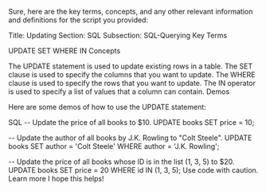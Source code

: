 Sure, here are the key terms, concepts, and any other relevant information and definitions for the script you provided:

Title: Updating
Section: SQL
Subsection: SQL-Querying
Key Terms

UPDATE
SET
WHERE
IN
Concepts

The UPDATE statement is used to update existing rows in a table.
The SET clause is used to specify the columns that you want to update.
The WHERE clause is used to specify the rows that you want to update.
The IN operator is used to specify a list of values that a column can contain.
Demos

Here are some demos of how to use the UPDATE statement:

SQL
-- Update the price of all books to $10.
UPDATE books
SET price = 10;

-- Update the author of all books by J.K. Rowling to "Colt Steele".
UPDATE books
SET author = 'Colt Steele'
WHERE author = 'J.K. Rowling';

-- Update the price of all books whose ID is in the list (1, 3, 5) to $20.
UPDATE books
SET price = 20
WHERE id IN (1, 3, 5);
Use code with caution. Learn more
I hope this helps!
